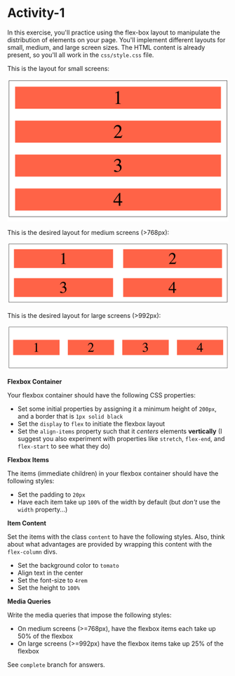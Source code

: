 # Activity-1
In this exercise, you'll practice using the flex-box layout to manipulate the distribution of elements on your page. You'll implement different layouts for small, medium, and large screen sizes. The HTML content is already present, so you'll all work in the `css/style.css` file.

This is the layout for small screens:

![small screen layout](imgs/small-screens.png)

This is the desired layout for medium screens (>768px):

![medium screen layout](imgs/medium-screens.png)

This is the desired layout for large screens (>992px):

![large screen layout](imgs/large-screens.png)



**Flexbox Container**

Your flexbox container should have the following CSS properties:

- Set some initial properties by assigning it a minimum height of `200px`, and a border that is `1px solid black`
- Set the `display` to `flex` to initiate the flexbox layout
- Set the `align-items` property such that it _centers_ elements **vertically** (I suggest you also experiment with properties like `stretch`, `flex-end`, and `flex-start` to see what they do)

**Flexbox Items**

The items (immediate children) in your flexbox container should have the following styles:
- Set the padding to `20px`
- Have each item take up `100%` of the width by default (but _don't_ use the `width` property...)

**Item Content**

Set the items with the class `content` to have the following styles. Also, think about what advantages are provided by wrapping this content with the `flex-column` divs.
- Set the background color to `tomato`
- Align text in the center
- Set the font-size to `4rem`
- Set the height to `100%`

**Media Queries**

Write the media queries that impose the following styles:
- On medium screens (>=768px), have the flexbox items each take up 50% of the flexbox
- On large screens (>=992px) have the flexbox items take up 25% of the flexbox

See `complete` branch for answers.
